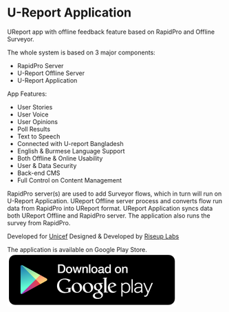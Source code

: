 # U-Report Application
UReport app with offline feedback feature based on RapidPro and Offline Surveyor.

The whole system is based on 3 major components:
* RapidPro Server
* U-Report Offline Server
* U-Report Application

App Features:
* User Stories
* User Voice
* User Opinions
* Poll Results
* Text to Speech
* Connected with U-report Bangladesh
* English & Burmese Language Support
* Both Offline & Online Usability
* User & Data Security
* Back-end CMS
* Full Control on Content Management

RapidPro server(s) are used to add Surveyor flows, which in turn will run on U-Report Application. UReport Offline server process and converts flow run data from RapidPro into UReport format. UReport Application syncs data both UReport Offline and RapidPro server. The application also runs the survey from RapidPro.

Developed for <a href="https://unicef.org/" target="_blank">Unicef</a>
Designed & Developed by <a href="https://riseuplabs.com" target="_blank">Riseup Labs</a>

The application is available on Google Play Store.
<a href="https://play.google.com/store/apps/details?id=com.riseuplabs.ureport.general" target="_blank"><img src="google-play-en@2x.png"></a>